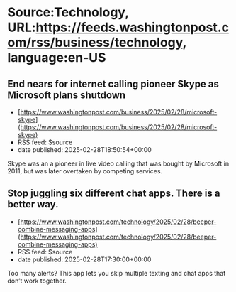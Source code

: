 # Source:Technology, URL:https://feeds.washingtonpost.com/rss/business/technology, language:en-US

## End nears for internet calling pioneer Skype as Microsoft plans shutdown
 - [https://www.washingtonpost.com/business/2025/02/28/microsoft-skype](https://www.washingtonpost.com/business/2025/02/28/microsoft-skype)
 - RSS feed: $source
 - date published: 2025-02-28T18:50:54+00:00

Skype was an a pioneer in live video calling that was bought by Microsoft in 2011, but was later overtaken by competing services.

## Stop juggling six different chat apps. There is a better way.
 - [https://www.washingtonpost.com/technology/2025/02/28/beeper-combine-messaging-apps](https://www.washingtonpost.com/technology/2025/02/28/beeper-combine-messaging-apps)
 - RSS feed: $source
 - date published: 2025-02-28T17:30:00+00:00

Too many alerts? This app lets you skip multiple texting and chat apps that don’t work together.

